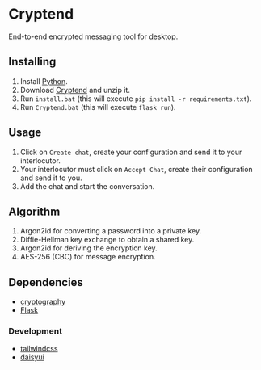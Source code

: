 # Cryptend

End-to-end encrypted messaging tool for desktop.

## Installing

1. Install [Python](https://www.python.org/downloads/).
2. Download [Cryptend](https://github.com/cryptend/cryptend-app/archive/refs/heads/main.zip) and unzip it.
3. Run `install.bat` (this will execute `pip install -r requirements.txt`).
4. Run `Cryptend.bat` (this will execute `flask run`).

## Usage

1. Click on `Create chat`, create your configuration and send it to your interlocutor.
2. Your interlocutor must click on `Accept Chat`, create their configuration and send it to you.
3. Add the chat and start the conversation.

## Algorithm

1. Argon2id for converting a password into a private key.
2. Diffie-Hellman key exchange to obtain a shared key.
3. Argon2id for deriving the encryption key.
4. AES-256 (CBC) for message encryption.

## Dependencies

- [cryptography](https://github.com/pyca/cryptography)
- [Flask](https://github.com/pallets/flask)

### Development

- [tailwindcss](https://github.com/tailwindlabs/tailwindcss)
- [daisyui](https://github.com/saadeghi/daisyui)
